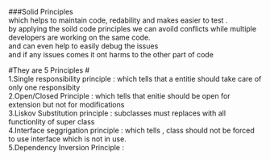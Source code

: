###Solid Principles <br />
which helps to maintain code, redability and makes easier to test . <br />
by applying the soild code principles we can avoild conflicts while multiple developers are working on the same code.  <br />
and can even help to easily debug the issues  <br />
and if any issues comes it ont harms to the other part of code  <br />

#They are 5 Principles #  <br />
1.Single responsibility principle : which tells that a entitie should take care of only one responsibity  <br />
2.Open/Closed Principle : which tells that enitie should be open for extension but not for modifications  <br />
3.Liskov Substitution principle : subclasses must replaces with all functionlity of super class  <br />
4.Interface seggrigation principle : which tells , class should not be forced to use interface which is not in use. <br />
5.Dependency Inversion Principle : 
